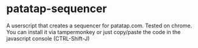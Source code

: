 patatap-sequencer
=================

A userscript that creates a sequencer for patatap.com.
Tested on chrome. You can install it via tampermonkey or just copy/paste the code
in the javascript console (CTRL-Shift-J)
